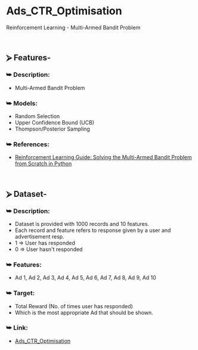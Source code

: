# Ads_CTR_Optimisation
Reinforcement Learning - Multi-Armed Bandit Problem

<br/>

## ⮚ Features-
### ⮩ Description:
+ Multi-Armed Bandit Problem

### ⮩ Models:
+ Random Selection
+ Upper Confidence Bound (UCB)
+ Thompson/Posterior Sampling

### ⮩ References:
* [Reinforcement Learning Guide: Solving the Multi-Armed Bandit Problem from Scratch in Python](https://www.analyticsvidhya.com/blog/2018/09/reinforcement-multi-armed-bandit-scratch-python/)

<br/>

## ⮚ Dataset-
### ⮩ Description:
+ Dataset is provided with 1000 records and 10 features.
+ Each record and feature refers to response given by a user and advertisement resp.
+ 1 => User has responded
+ 0 => User hasn't responded

### ⮩ Features:
+ Ad 1, Ad 2, Ad 3, Ad 4, Ad 5, Ad 6, Ad 7, Ad 8, Ad 9, Ad 10

### ⮩ Target:
+ Total Reward (No. of times user has responded)
+ Which is the most appropriate Ad that should be shown.

### ⮩ Link:
+ [Ads_CTR_Optimisation](https://www.kaggle.com/akram24/ads-ctr-optimisation)
